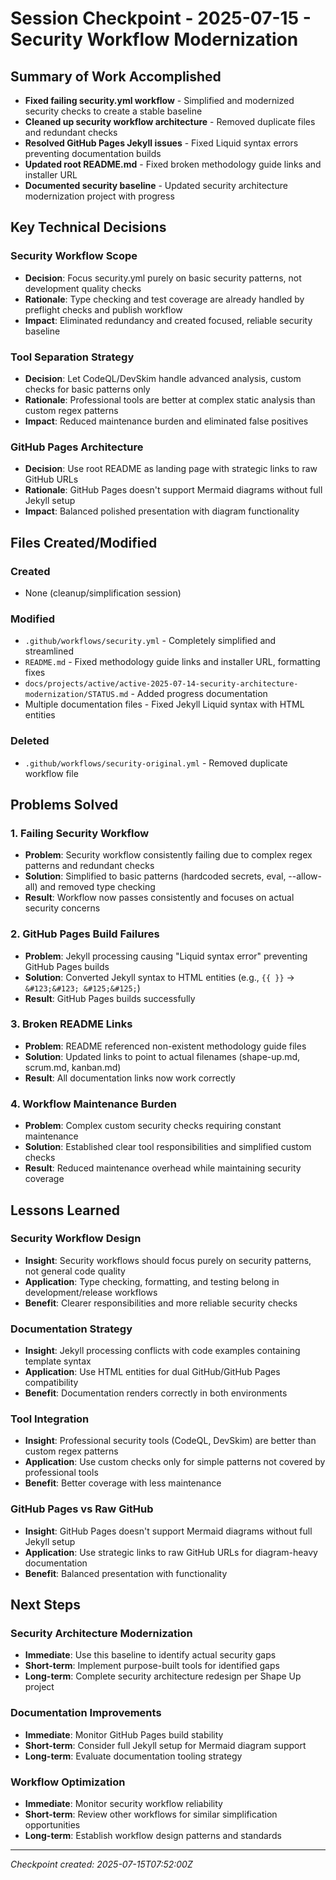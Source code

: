 # Session Checkpoint - 2025-07-15 - Security Workflow Modernization

## Summary of Work Accomplished

- **Fixed failing security.yml workflow** - Simplified and modernized security checks to create a stable baseline
- **Cleaned up security workflow architecture** - Removed duplicate files and redundant checks
- **Resolved GitHub Pages Jekyll issues** - Fixed Liquid syntax errors preventing documentation builds
- **Updated root README.md** - Fixed broken methodology guide links and installer URL
- **Documented security baseline** - Updated security architecture modernization project with progress

## Key Technical Decisions

### Security Workflow Scope
- **Decision**: Focus security.yml purely on basic security patterns, not development quality checks
- **Rationale**: Type checking and test coverage are already handled by preflight checks and publish workflow
- **Impact**: Eliminated redundancy and created focused, reliable security baseline

### Tool Separation Strategy
- **Decision**: Let CodeQL/DevSkim handle advanced analysis, custom checks for basic patterns only
- **Rationale**: Professional tools are better at complex static analysis than custom regex patterns
- **Impact**: Reduced maintenance burden and eliminated false positives

### GitHub Pages Architecture
- **Decision**: Use root README as landing page with strategic links to raw GitHub URLs
- **Rationale**: GitHub Pages doesn't support Mermaid diagrams without full Jekyll setup
- **Impact**: Balanced polished presentation with diagram functionality

## Files Created/Modified

### Created
- None (cleanup/simplification session)

### Modified
- `.github/workflows/security.yml` - Completely simplified and streamlined
- `README.md` - Fixed methodology guide links and installer URL, formatting fixes
- `docs/projects/active/active-2025-07-14-security-architecture-modernization/STATUS.md` - Added progress documentation
- Multiple documentation files - Fixed Jekyll Liquid syntax with HTML entities

### Deleted
- `.github/workflows/security-original.yml` - Removed duplicate workflow file

## Problems Solved

### 1. Failing Security Workflow
- **Problem**: Security workflow consistently failing due to complex regex patterns and redundant checks
- **Solution**: Simplified to basic patterns (hardcoded secrets, eval, --allow-all) and removed type checking
- **Result**: Workflow now passes consistently and focuses on actual security concerns

### 2. GitHub Pages Build Failures
- **Problem**: Jekyll processing causing "Liquid syntax error" preventing GitHub Pages builds
- **Solution**: Converted Jekyll syntax to HTML entities (e.g., `{{ }}` → `&#123;&#123; &#125;&#125;`)
- **Result**: GitHub Pages builds successfully

### 3. Broken README Links
- **Problem**: README referenced non-existent methodology guide files
- **Solution**: Updated links to point to actual filenames (shape-up.md, scrum.md, kanban.md)
- **Result**: All documentation links now work correctly

### 4. Workflow Maintenance Burden
- **Problem**: Complex custom security checks requiring constant maintenance
- **Solution**: Established clear tool responsibilities and simplified custom checks
- **Result**: Reduced maintenance overhead while maintaining security coverage

## Lessons Learned

### Security Workflow Design
- **Insight**: Security workflows should focus purely on security patterns, not general code quality
- **Application**: Type checking, formatting, and testing belong in development/release workflows
- **Benefit**: Clearer responsibilities and more reliable security checks

### Documentation Strategy
- **Insight**: Jekyll processing conflicts with code examples containing template syntax
- **Application**: Use HTML entities for dual GitHub/GitHub Pages compatibility
- **Benefit**: Documentation renders correctly in both environments

### Tool Integration
- **Insight**: Professional security tools (CodeQL, DevSkim) are better than custom regex patterns
- **Application**: Use custom checks only for simple patterns not covered by professional tools
- **Benefit**: Better coverage with less maintenance

### GitHub Pages vs Raw GitHub
- **Insight**: GitHub Pages doesn't support Mermaid diagrams without full Jekyll setup
- **Application**: Use strategic links to raw GitHub URLs for diagram-heavy documentation
- **Benefit**: Balanced presentation with functionality

## Next Steps

### Security Architecture Modernization
- **Immediate**: Use this baseline to identify actual security gaps
- **Short-term**: Implement purpose-built tools for identified gaps
- **Long-term**: Complete security architecture redesign per Shape Up project

### Documentation Improvements
- **Immediate**: Monitor GitHub Pages build stability
- **Short-term**: Consider full Jekyll setup for Mermaid diagram support
- **Long-term**: Evaluate documentation tooling strategy

### Workflow Optimization
- **Immediate**: Monitor security workflow reliability
- **Short-term**: Review other workflows for similar simplification opportunities
- **Long-term**: Establish workflow design patterns and standards

---
*Checkpoint created: 2025-07-15T07:52:00Z*